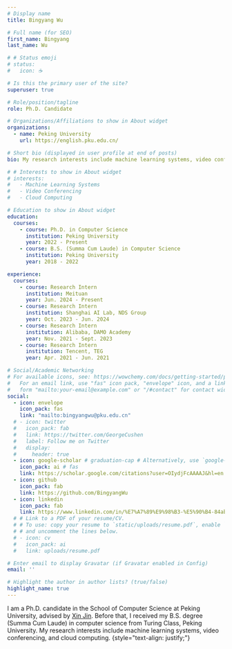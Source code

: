 ```yaml
---
# Display name
title: Bingyang Wu

# Full name (for SEO)
first_name: Bingyang
last_name: Wu

# # Status emoji
# status:
#   icon: ☕️

# Is this the primary user of the site?
superuser: true

# Role/position/tagline
role: Ph.D. Candidate

# Organizations/Affiliations to show in About widget
organizations:
  - name: Peking University
    url: https://english.pku.edu.cn/

# Short bio (displayed in user profile at end of posts)
bio: My research interests include machine learning systems, video conferencing and cloud computing.

# # Interests to show in About widget
# interests:
#   - Machine Learning Systems
#   - Video Conferencing
#   - Cloud Computing

# Education to show in About widget
education:
  courses:
    - course: Ph.D. in Computer Science
      institution: Peking University
      year: 2022 - Present
    - course: B.S. (Summa Cum Laude) in Computer Science
      institution: Peking University
      year: 2018 - 2022

experience:
  courses:
    - course: Research Intern
      institution: Meituan
      year: Jun. 2024 - Present
    - course: Research Intern
      institution: Shanghai AI Lab, NDS Group
      year: Oct. 2023 - Jun. 2024  
    - course: Research Intern
      institution: Alibaba, DAMO Academy
      year: Nov. 2021 - Sept. 2023
    - course: Research Intern
      institution: Tencent, TEG
      year: Apr. 2021 - Jun. 2021

# Social/Academic Networking
# For available icons, see: https://wowchemy.com/docs/getting-started/page-builder/#icons
#   For an email link, use "fas" icon pack, "envelope" icon, and a link in the
#   form "mailto:your-email@example.com" or "/#contact" for contact widget.
social:
  - icon: envelope
    icon_pack: fas
    link: "mailto:bingyangwu@pku.edu.cn"
  # - icon: twitter
  #   icon_pack: fab
  #   link: https://twitter.com/GeorgeCushen
  #   label: Follow me on Twitter
  #   display:
  #     header: true
  - icon: google-scholar # graduation-cap # Alternatively, use `google-scholar` icon from `ai` icon pack
    icon_pack: ai # fas
    link: https://scholar.google.com/citations?user=OIydjFcAAAAJ&hl=en
  - icon: github
    icon_pack: fab
    link: https://github.com/BingyangWu
  - icon: linkedin
    icon_pack: fab
    link: https://www.linkedin.com/in/%E7%A7%89%E9%98%B3-%E5%90%B4-84ab111a7/
  # # Link to a PDF of your resume/CV.
  # # To use: copy your resume to `static/uploads/resume.pdf`, enable `ai` icons in `params.yaml`,
  # # and uncomment the lines below.
  # - icon: cv
  #   icon_pack: ai
  #   link: uploads/resume.pdf

# Enter email to display Gravatar (if Gravatar enabled in Config)
email: ''

# Highlight the author in author lists? (true/false)
highlight_name: true
---
```


I am a Ph.D. candidate in the School of Computer Science at Peking University, advised by <a href=https://xinjin.github.io>Xin Jin</a>. Before that, I received my B.S. degree (Summa Cum Laude) in computer science from Turing Class, Peking University. My research interests include machine learning systems, video conferencing, and cloud computing.
{style="text-align: justify;"}

